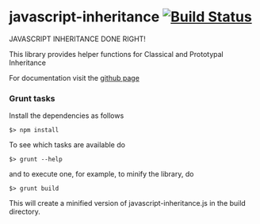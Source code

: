 javascript-inheritance [![Build Status](https://travis-ci.org/scaljeri/javascript-inheritance.png)](https://travis-ci.org/scaljeri/javascript-inheritance)
======================

JAVASCRIPT INHERITANCE DONE RIGHT!

This library provides helper functions for Classical and Prototypal Inheritance

For documentation visit the <a href="http://scaljeri.github.io/javascript-inheritance/">github page</a>

### Grunt tasks ###

Install the dependencies as follows

    $> npm install

To see which tasks are available do

    $> grunt --help

and to execute one, for example, to minify the library, do

    $> grunt build

This will create a minified version of javascript-inheritance.js in the build directory.

